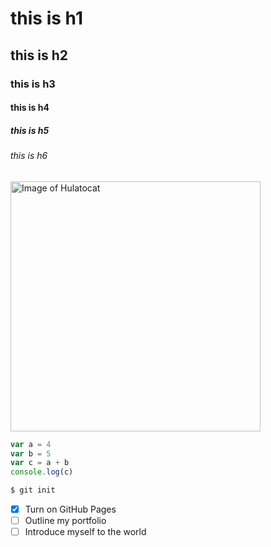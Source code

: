 # this is h1
## this is h2
### this is h3
#### this is h4
##### this is h5
###### this is h6


<img src="https://octodex.github.com/images/hula_loop_octodex03.gif" alt="Image of Hulatocat" height="400px" />

```js
var a = 4
var b = 5
var c = a + b
console.log(c)
```

```bash
$ git init
```

- [x] Turn on GitHub Pages
- [ ] Outline my portfolio
- [ ] Introduce myself to the world
